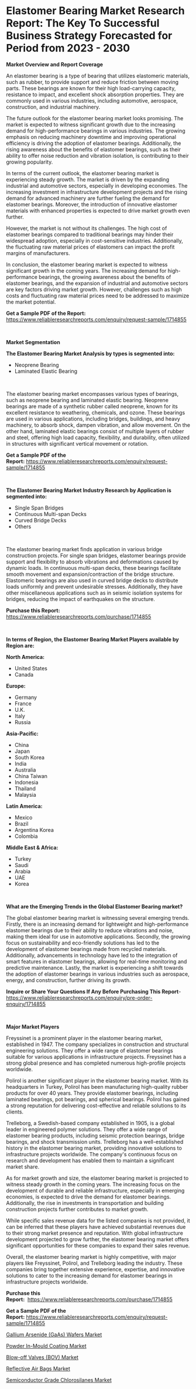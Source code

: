 <p><h1>Elastomer Bearing Market Research Report: The Key To Successful Business Strategy Forecasted for Period from 2023 - 2030</h1></p><p><strong>Market Overview and Report Coverage</strong></p>
<p><p>An elastomer bearing is a type of bearing that utilizes elastomeric materials, such as rubber, to provide support and reduce friction between moving parts. These bearings are known for their high load-carrying capacity, resistance to impact, and excellent shock absorption properties. They are commonly used in various industries, including automotive, aerospace, construction, and industrial machinery.</p><p>The future outlook for the elastomer bearing market looks promising. The market is expected to witness significant growth due to the increasing demand for high-performance bearings in various industries. The growing emphasis on reducing machinery downtime and improving operational efficiency is driving the adoption of elastomer bearings. Additionally, the rising awareness about the benefits of elastomer bearings, such as their ability to offer noise reduction and vibration isolation, is contributing to their growing popularity.</p><p>In terms of the current outlook, the elastomer bearing market is experiencing steady growth. The market is driven by the expanding industrial and automotive sectors, especially in developing economies. The increasing investment in infrastructure development projects and the rising demand for advanced machinery are further fueling the demand for elastomer bearings. Moreover, the introduction of innovative elastomer materials with enhanced properties is expected to drive market growth even further.</p><p>However, the market is not without its challenges. The high cost of elastomer bearings compared to traditional bearings may hinder their widespread adoption, especially in cost-sensitive industries. Additionally, the fluctuating raw material prices of elastomers can impact the profit margins of manufacturers.</p><p>In conclusion, the elastomer bearing market is expected to witness significant growth in the coming years. The increasing demand for high-performance bearings, the growing awareness about the benefits of elastomer bearings, and the expansion of industrial and automotive sectors are key factors driving market growth. However, challenges such as high costs and fluctuating raw material prices need to be addressed to maximize the market potential.</p></p>
<p><strong>Get a Sample PDF of the Report:</strong> <a href="https://www.reliableresearchreports.com/enquiry/request-sample/1714855">https://www.reliableresearchreports.com/enquiry/request-sample/1714855</a></p>
<p>&nbsp;</p>
<p><strong>Market Segmentation</strong></p>
<p><strong>The Elastomer Bearing Market Analysis by types is segmented into:</strong></p>
<p><ul><li>Neoprene Bearing</li><li>Laminated Elastic Bearing</li></ul></p>
<p>&nbsp;</p>
<p><p>The elastomer bearing market encompasses various types of bearings, such as neoprene bearing and laminated elastic bearing. Neoprene bearings are made of a synthetic rubber called neoprene, known for its excellent resistance to weathering, chemicals, and ozone. These bearings are used in various applications, including bridges, buildings, and heavy machinery, to absorb shock, dampen vibration, and allow movement. On the other hand, laminated elastic bearings consist of multiple layers of rubber and steel, offering high load capacity, flexibility, and durability, often utilized in structures with significant vertical movement or rotation.</p></p>
<p><strong>Get a Sample PDF of the Report:</strong>&nbsp;<a href="https://www.reliableresearchreports.com/enquiry/request-sample/1714855">https://www.reliableresearchreports.com/enquiry/request-sample/1714855</a></p>
<p>&nbsp;</p>
<p><strong>The Elastomer Bearing Market Industry Research by Application is segmented into:</strong></p>
<p><ul><li>Single Span Bridges</li><li>Continuous Multi-span Decks</li><li>Curved Bridge Decks</li><li>Others</li></ul></p>
<p>&nbsp;</p>
<p><p>The elastomer bearing market finds application in various bridge construction projects. For single span bridges, elastomer bearings provide support and flexibility to absorb vibrations and deformations caused by dynamic loads. In continuous multi-span decks, these bearings facilitate smooth movement and expansion/contraction of the bridge structure. Elastomeric bearings are also used in curved bridge decks to distribute loads uniformly and prevent undesirable stresses. Additionally, they have other miscellaneous applications such as in seismic isolation systems for bridges, reducing the impact of earthquakes on the structure.</p></p>
<p><strong>Purchase this Report:</strong>&nbsp; <a href="https://www.reliableresearchreports.com/purchase/1714855">https://www.reliableresearchreports.com/purchase/1714855</a></p>
<p>&nbsp;</p>
<p><strong>In terms of Region, the Elastomer Bearing Market Players available by Region are:</strong></p>
<p>
    <p> <strong> North America: </strong>
        <ul>
            <li>United States</li>
            <li>Canada</li>
        </ul>
        </p> 
    <p> <strong> Europe: </strong>
        <ul>
            <li>Germany</li>
            <li>France</li>
            <li>U.K.</li>
            <li>Italy</li>
            <li>Russia</li>
        </ul>
        </p> 
    <p> <strong> Asia-Pacific: </strong>
        <ul>
            <li>China</li>
            <li>Japan</li>
            <li>South Korea</li>
            <li>India</li>
            <li>Australia</li>
            <li>China Taiwan</li>
            <li>Indonesia</li>
            <li>Thailand</li>
            <li>Malaysia</li>
        </ul>
        </p> 
    <p> <strong> Latin America: </strong>
        <ul>
            <li>Mexico</li>
            <li>Brazil</li>
            <li>Argentina Korea</li>
            <li>Colombia</li>
        </ul>
        </p> 
    <p> <strong> Middle East & Africa: </strong>
        <ul>
            <li>Turkey</li>
            <li>Saudi</li>
            <li>Arabia</li>
            <li>UAE</li>
            <li>Korea</li>
        </ul>
    </p>
    </p>
<p>&nbsp;</p>
<p><strong>What are the Emerging Trends in the Global Elastomer Bearing market?</strong></p>
<p><p>The global elastomer bearing market is witnessing several emerging trends. Firstly, there is an increasing demand for lightweight and high-performance elastomer bearings due to their ability to reduce vibrations and noise, making them ideal for use in automotive applications. Secondly, the growing focus on sustainability and eco-friendly solutions has led to the development of elastomer bearings made from recycled materials. Additionally, advancements in technology have led to the integration of smart features in elastomer bearings, allowing for real-time monitoring and predictive maintenance. Lastly, the market is experiencing a shift towards the adoption of elastomer bearings in various industries such as aerospace, energy, and construction, further driving its growth.</p></p>
<p><strong>Inquire or Share Your Questions If Any Before Purchasing This Report</strong>- <a href="https://www.reliableresearchreports.com/enquiry/pre-order-enquiry/1714855">https://www.reliableresearchreports.com/enquiry/pre-order-enquiry/1714855</a></p>
<p>&nbsp;</p>
<p><strong>Major Market Players</strong></p>
<p><p>Freyssinet is a prominent player in the elastomer bearing market, established in 1947. The company specializes in construction and structural engineering solutions. They offer a wide range of elastomer bearings suitable for various applications in infrastructure projects. Freyssinet has a strong global presence and has completed numerous high-profile projects worldwide.</p><p>Polirol is another significant player in the elastomer bearing market. With its headquarters in Turkey, Polirol has been manufacturing high-quality rubber products for over 40 years. They provide elastomer bearings, including laminated bearings, pot bearings, and spherical bearings. Polirol has gained a strong reputation for delivering cost-effective and reliable solutions to its clients.</p><p>Trelleborg, a Swedish-based company established in 1905, is a global leader in engineered polymer solutions. They offer a wide range of elastomer bearing products, including seismic protection bearings, bridge bearings, and shock transmission units. Trelleborg has a well-established history in the elastomer bearing market, providing innovative solutions to infrastructure projects worldwide. The company's continuous focus on research and development has enabled them to maintain a significant market share.</p><p>As for market growth and size, the elastomer bearing market is projected to witness steady growth in the coming years. The increasing focus on the development of durable and reliable infrastructure, especially in emerging economies, is expected to drive the demand for elastomer bearings. Additionally, the rise in investments in transportation and building construction projects further contributes to market growth.</p><p>While specific sales revenue data for the listed companies is not provided, it can be inferred that these players have achieved substantial revenues due to their strong market presence and reputation. With global infrastructure development projected to grow further, the elastomer bearing market offers significant opportunities for these companies to expand their sales revenue.</p><p>Overall, the elastomer bearing market is highly competitive, with major players like Freyssinet, Polirol, and Trelleborg leading the industry. These companies bring together extensive experience, expertise, and innovative solutions to cater to the increasing demand for elastomer bearings in infrastructure projects worldwide.</p></p>
<p><strong>Purchase this Report:</strong>&nbsp;&nbsp;<a href="https://www.reliableresearchreports.com/purchase/1714855">https://www.reliableresearchreports.com/purchase/1714855</a></p>
<p></p>
<p><strong>Get a Sample PDF of the Report:</strong>&nbsp;<a href="https://www.reliableresearchreports.com/enquiry/request-sample/1714855">https://www.reliableresearchreports.com/enquiry/request-sample/1714855</a></p>
<p><p><a href="https://github.com/marloy8/Market-Research-Report-List-1/blob/main/gallium-arsenide-gaas-wafers-market.md">Gallium Arsenide (GaAs) Wafers Market</a></p><p><a href="https://github.com/mahnoor2003/Market-Research-Report-List-1/blob/main/powder-in-mould-coating-market.md">Powder In-Mould Coating Market</a></p><p><a href="https://medium.com/@dylangilbert65/blow-off-valves-bov-market-analysis-its-cagr-market-segmentation-and-global-industry-overview-e7394de54a37">Blow-off Valves (BOV) Market</a></p><p><a href="https://medium.com/@nicholasstewart02/reflective-air-bags-market-competitive-analysis-market-trends-and-forecast-to-2030-cb6992c7fcaf">Reflective Air Bags Market</a></p><p><a href="https://medium.com/@randyrose31/semiconductor-grade-chlorosilanes-market-trends-and-market-analysis-forecasted-for-period-2023-2030-9cfd1a3fc8fd">Semiconductor Grade Chlorosilanes Market</a></p></p>